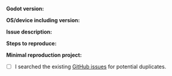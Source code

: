 **Godot version:**
<!-- If thirdparty or self-compiled, specify the build date or commit hash. -->


**OS/device including version:**
<!-- If graphics related, specify also GPU model and drivers. -->


**Issue description:**
<!-- What happened, and what was expected. -->


**Steps to reproduce:**


**Minimal reproduction project:**
<!-- Optional but greatly speeds up debugging. You can drag and drop a zip archive to upload it. -->


- [ ] I searched the existing [GitHub issues](https://github.com/godotengine/godot/issues?utf8=%E2%9C%93&q=is%3Aissue+)
  for potential duplicates.
